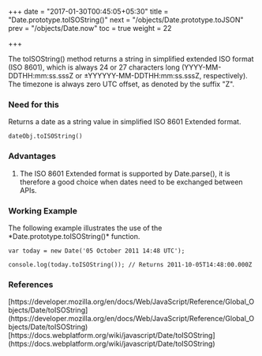 +++
date = "2017-01-30T00:45:05+05:30"
title = "Date.prototype.toISOString()"
next = "/objects/Date.prototype.toJSON"
prev = "/objects/Date.now"
toc = true
weight = 22

+++


The toISOString() method returns a string in simplified extended ISO format (ISO 8601), which is always 24 or 27 characters long (YYYY-MM-DDTHH:mm:ss.sssZ or ±YYYYYY-MM-DDTHH:mm:ss.sssZ, respectively). The timezone is always zero UTC offset, as denoted by the suffix "Z".

<h3>Need for this</h3>
Returns a date as a string value in simplified ISO 8601 Extended format.


    dateObj.toISOString()

<h3>Advantages</h3>
<ol>
  <li>The ISO 8601 Extended format is supported by Date.parse(), it is therefore a good choice when dates need to be exchanged between APIs. 
  </li>
</ol>


<h3>Working Example</h3>
The following example illustrates the use of the *Date.prototype.toISOString()* function.

	var today = new Date('05 October 2011 14:48 UTC');
	
	console.log(today.toISOString()); // Returns 2011-10-05T14:48:00.000Z


<h3>References</h3>
[https://developer.mozilla.org/en/docs/Web/JavaScript/Reference/Global_Objects/Date/toISOString](https://developer.mozilla.org/en/docs/Web/JavaScript/Reference/Global_Objects/Date/toISOString)<br/>
[https://docs.webplatform.org/wiki/javascript/Date/toISOString](https://docs.webplatform.org/wiki/javascript/Date/toISOString)

